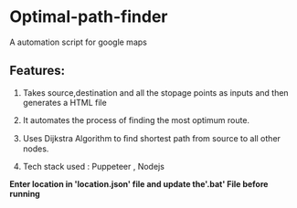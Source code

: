 # Optimal-path-finder
A automation script for google maps

## Features:
1. Takes source,destination and all the stopage points as inputs and then generates a HTML file

2. It automates the process of finding the most optimum route.

3. Uses Dijkstra Algorithm to ﬁnd shortest path from source to all other nodes.

4. Tech stack used : Puppeteer , Nodejs

**Enter location  in 'location.json' file and update the'.bat' File before running**